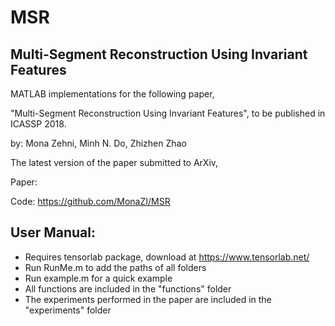 # MSR
Multi-Segment Reconstruction Using Invariant Features
-------------------------------------------------------

MATLAB implementations for the following paper,

"Multi-Segment Reconstruction Using Invariant Features",
to be published in ICASSP 2018.

by: Mona Zehni, Minh N. Do, Zhizhen Zhao

The latest version of the paper submitted to ArXiv,

Paper: 

Code: https://github.com/MonaZI/MSR

User Manual:
-------------------------------------------------------
- Requires tensorlab package, download at https://www.tensorlab.net/
- Run RunMe.m to add the paths of all folders
- Run example.m for a quick example
- All functions are included in the "functions" folder
- The experiments performed in the paper are included in the "experiments" folder
